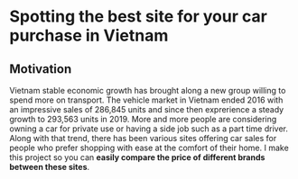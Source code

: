 # Spotting the best site for your car purchase in Vietnam
## Motivation
Vietnam stable economic growth has brought along a new group willing to spend more on transport. The vehicle market in Vietnam ended 2016 with an impressive sales of 286,845 units and since then exprerience a steady growth to 293,563 units in 2019. More and more people are considering owning a car for private use or having a side job such as a part time driver. Along with that trend, there has been various sites offering car sales for people who prefer shopping with ease at the comfort of their home. I make this project so you can **easily compare the price of different brands between these sites**. 
